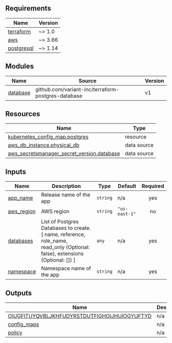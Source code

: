 <!-- BEGINNING OF PRE-COMMIT-TERRAFORM DOCS HOOK -->
## Requirements

| Name | Version |
|------|---------|
| <a name="requirement_terraform"></a> [terraform](#requirement\_terraform) | ~> 1.0 |
| <a name="requirement_aws"></a> [aws](#requirement\_aws) | ~> 3.66 |
| <a name="requirement_postgresql"></a> [postgresql](#requirement\_postgresql) | ~> 1.14 |

## Modules

| Name | Source | Version |
|------|--------|---------|
| <a name="module_database"></a> [database](#module\_database) | github.com/variant-inc/terraform-postgres-database | v1 |

## Resources

| Name | Type |
|------|------|
| [kubernetes_config_map.postgres](https://registry.terraform.io/providers/hashicorp/kubernetes/latest/docs/resources/config_map) | resource |
| [aws_db_instance.physical_db](https://registry.terraform.io/providers/hashicorp/aws/latest/docs/data-sources/db_instance) | data source |
| [aws_secretsmanager_secret_version.database](https://registry.terraform.io/providers/hashicorp/aws/latest/docs/data-sources/secretsmanager_secret_version) | data source |

## Inputs

| Name | Description | Type | Default | Required |
|------|-------------|------|---------|:--------:|
| <a name="input_app_name"></a> [app\_name](#input\_app\_name) | Release name of the app | `string` | n/a | yes |
| <a name="input_aws_region"></a> [aws\_region](#input\_aws\_region) | AWS region | `string` | `"us-east-1"` | no |
| <a name="input_databases"></a> [databases](#input\_databases) | List of Postgres Databases to create. [ name, reference, role\_name, read\_only (Optional: false), extensions (Optional: []) ] | `any` | n/a | yes |
| <a name="input_namespace"></a> [namespace](#input\_namespace) | Namespace name of the app | `string` | n/a | yes |

## Outputs

| Name | Description |
|------|-------------|
| <a name="output_OIUGFITUYQVBLJKHFUDYRSTDUTFIGHOIJHUIOGYUFTYD"></a> [OIUGFITUYQVBLJKHFUDYRSTDUTFIGHOIJHUIOGYUFTYD](#output\_OIUGFITUYQVBLJKHFUDYRSTDUTFIGHOIJHUIOGYUFTYD) | n/a |
| <a name="output_config_maps"></a> [config\_maps](#output\_config\_maps) | n/a |
| <a name="output_policy"></a> [policy](#output\_policy) | n/a |
<!-- END OF PRE-COMMIT-TERRAFORM DOCS HOOK -->
